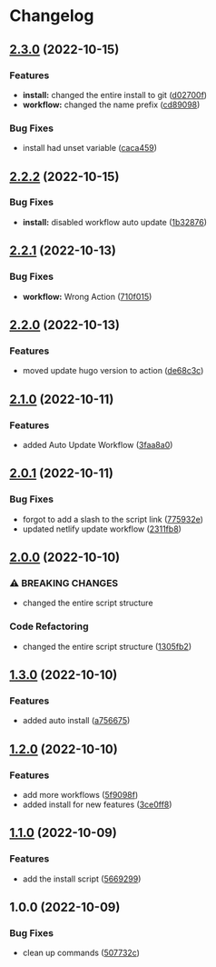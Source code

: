 # Changelog

## [2.3.0](https://github.com/ShoGinn/wowchemy-scripts/compare/v2.2.2...v2.3.0) (2022-10-15)


### Features

* **install:** changed the entire install to git ([d02700f](https://github.com/ShoGinn/wowchemy-scripts/commit/d02700fc25ea703ce50d7aae6a73fc4be59826cb))
* **workflow:** changed the name prefix ([cd89098](https://github.com/ShoGinn/wowchemy-scripts/commit/cd890985f86f5f05d30530218b508cefb7831365))


### Bug Fixes

* install had unset variable ([caca459](https://github.com/ShoGinn/wowchemy-scripts/commit/caca4593dc5ca94dbf89ffc4d62e616ef1816ad4))

## [2.2.2](https://github.com/ShoGinn/wowchemy-scripts/compare/v2.2.1...v2.2.2) (2022-10-15)


### Bug Fixes

* **install:** disabled workflow auto update ([1b32876](https://github.com/ShoGinn/wowchemy-scripts/commit/1b328760f7b32f0c94c89e324c66b44099609ab8))

## [2.2.1](https://github.com/ShoGinn/wowchemy-scripts/compare/v2.2.0...v2.2.1) (2022-10-13)


### Bug Fixes

* **workflow:** Wrong Action ([710f015](https://github.com/ShoGinn/wowchemy-scripts/commit/710f015ec8afe9b747b665a298274233e44de34e))

## [2.2.0](https://github.com/ShoGinn/wowchemy-scripts/compare/v2.1.0...v2.2.0) (2022-10-13)


### Features

* moved update hugo version to action ([de68c3c](https://github.com/ShoGinn/wowchemy-scripts/commit/de68c3ceec1e011e05809758b49e3e7f7cb51798))

## [2.1.0](https://github.com/ShoGinn/wowchemy-scripts/compare/v2.0.1...v2.1.0) (2022-10-11)


### Features

* added Auto Update Workflow ([3faa8a0](https://github.com/ShoGinn/wowchemy-scripts/commit/3faa8a0125082ee51de619e58f103733acf20b45))

## [2.0.1](https://github.com/ShoGinn/wowchemy-scripts/compare/v2.0.0...v2.0.1) (2022-10-11)


### Bug Fixes

* forgot to add a slash to the script link ([775932e](https://github.com/ShoGinn/wowchemy-scripts/commit/775932eabf07f30ec840e29d4137e239d7ef6705))
* updated netlify update workflow ([2311fb8](https://github.com/ShoGinn/wowchemy-scripts/commit/2311fb81ed7879608c56f08d890098fdc74de51b))

## [2.0.0](https://github.com/ShoGinn/wowchemy-scripts/compare/v1.3.0...v2.0.0) (2022-10-10)


### ⚠ BREAKING CHANGES

* changed the entire script structure

### Code Refactoring

* changed the entire script structure ([1305fb2](https://github.com/ShoGinn/wowchemy-scripts/commit/1305fb2c52ac5e29ce4f6e7135f6c53f4432342c))

## [1.3.0](https://github.com/ShoGinn/wowchemy-scripts/compare/v1.2.0...v1.3.0) (2022-10-10)


### Features

* added auto install ([a756675](https://github.com/ShoGinn/wowchemy-scripts/commit/a7566755852942d4c8a04a700f348ae60b52f5b0))

## [1.2.0](https://github.com/ShoGinn/wowchemy-scripts/compare/v1.1.0...v1.2.0) (2022-10-10)


### Features

* add more workflows ([5f9098f](https://github.com/ShoGinn/wowchemy-scripts/commit/5f9098fcbd077ec6b01116c20e48e7f4ba5450e8))
* added install for new features ([3ce0ff8](https://github.com/ShoGinn/wowchemy-scripts/commit/3ce0ff8a8868c54d7327f948bff26594bc2708d6))

## [1.1.0](https://github.com/ShoGinn/wowchemy-scripts/compare/v1.0.0...v1.1.0) (2022-10-09)


### Features

* add the install script ([5669299](https://github.com/ShoGinn/wowchemy-scripts/commit/5669299532c5ea6b96a552d1bb90a001dfdee0fa))

## 1.0.0 (2022-10-09)


### Bug Fixes

* clean up commands ([507732c](https://github.com/ShoGinn/wowchemy-scripts/commit/507732c2b63909ddb93d78e273ce6364d0a13d38))
